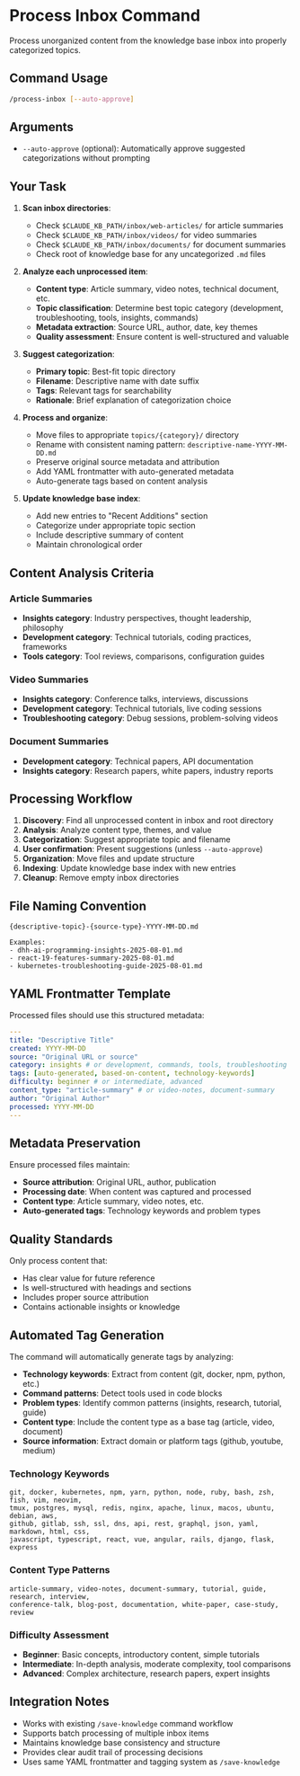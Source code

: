 # Process Inbox Command

Process unorganized content from the knowledge base inbox into properly
categorized topics.

## Command Usage

```bash
/process-inbox [--auto-approve]
```

## Arguments

- `--auto-approve` (optional): Automatically approve suggested
  categorizations without prompting

## Your Task

1. **Scan inbox directories**:
   - Check `$CLAUDE_KB_PATH/inbox/web-articles/` for article summaries
   - Check `$CLAUDE_KB_PATH/inbox/videos/` for video summaries
   - Check `$CLAUDE_KB_PATH/inbox/documents/` for document summaries
   - Check root of knowledge base for any uncategorized `.md` files

2. **Analyze each unprocessed item**:
   - **Content type**: Article summary, video notes, technical document, etc.
   - **Topic classification**: Determine best topic category (development,
     troubleshooting, tools, insights, commands)
   - **Metadata extraction**: Source URL, author, date, key themes
   - **Quality assessment**: Ensure content is well-structured and valuable

3. **Suggest categorization**:
   - **Primary topic**: Best-fit topic directory
   - **Filename**: Descriptive name with date suffix
   - **Tags**: Relevant tags for searchability
   - **Rationale**: Brief explanation of categorization choice

4. **Process and organize**:
   - Move files to appropriate `topics/{category}/` directory
   - Rename with consistent naming pattern: `descriptive-name-YYYY-MM-DD.md`
   - Preserve original source metadata and attribution
   - Add YAML frontmatter with auto-generated metadata
   - Auto-generate tags based on content analysis

5. **Update knowledge base index**:
   - Add new entries to "Recent Additions" section
   - Categorize under appropriate topic section
   - Include descriptive summary of content
   - Maintain chronological order

## Content Analysis Criteria

### Article Summaries

- **Insights category**: Industry perspectives, thought leadership, philosophy
- **Development category**: Technical tutorials, coding practices, frameworks
- **Tools category**: Tool reviews, comparisons, configuration guides

### Video Summaries

- **Insights category**: Conference talks, interviews, discussions
- **Development category**: Technical tutorials, live coding sessions
- **Troubleshooting category**: Debug sessions, problem-solving videos

### Document Summaries

- **Development category**: Technical papers, API documentation
- **Insights category**: Research papers, white papers, industry reports

## Processing Workflow

1. **Discovery**: Find all unprocessed content in inbox and root directory
2. **Analysis**: Analyze content type, themes, and value
3. **Categorization**: Suggest appropriate topic and filename
4. **User confirmation**: Present suggestions (unless `--auto-approve`)
5. **Organization**: Move files and update structure
6. **Indexing**: Update knowledge base index with new entries
7. **Cleanup**: Remove empty inbox directories

## File Naming Convention

```text
{descriptive-topic}-{source-type}-YYYY-MM-DD.md

Examples:
- dhh-ai-programming-insights-2025-08-01.md
- react-19-features-summary-2025-08-01.md
- kubernetes-troubleshooting-guide-2025-08-01.md
```

## YAML Frontmatter Template

Processed files should use this structured metadata:

```yaml
---
title: "Descriptive Title"
created: YYYY-MM-DD
source: "Original URL or source"
category: insights # or development, commands, tools, troubleshooting
tags: [auto-generated, based-on-content, technology-keywords]
difficulty: beginner # or intermediate, advanced
content_type: "article-summary" # or video-notes, document-summary
author: "Original Author"
processed: YYYY-MM-DD
---
```

## Metadata Preservation

Ensure processed files maintain:

- **Source attribution**: Original URL, author, publication
- **Processing date**: When content was captured and processed
- **Content type**: Article summary, video notes, etc.
- **Auto-generated tags**: Technology keywords and problem types

## Quality Standards

Only process content that:

- Has clear value for future reference
- Is well-structured with headings and sections
- Includes proper source attribution
- Contains actionable insights or knowledge

## Automated Tag Generation

The command will automatically generate tags by analyzing:

- **Technology keywords**: Extract from content (git, docker, npm, python, etc.)
- **Command patterns**: Detect tools used in code blocks
- **Problem types**: Identify common patterns (insights, research, tutorial, guide)
- **Content type**: Include the content type as a base tag (article, video, document)
- **Source information**: Extract domain or platform tags (github, youtube, medium)

### Technology Keywords

```text
git, docker, kubernetes, npm, yarn, python, node, ruby, bash, zsh, fish, vim, neovim,
tmux, postgres, mysql, redis, nginx, apache, linux, macos, ubuntu, debian, aws,
github, gitlab, ssh, ssl, dns, api, rest, graphql, json, yaml, markdown, html, css,
javascript, typescript, react, vue, angular, rails, django, flask, express
```

### Content Type Patterns

```text
article-summary, video-notes, document-summary, tutorial, guide, research, interview,
conference-talk, blog-post, documentation, white-paper, case-study, review
```

### Difficulty Assessment

- **Beginner**: Basic concepts, introductory content, simple tutorials
- **Intermediate**: In-depth analysis, moderate complexity, tool comparisons
- **Advanced**: Complex architecture, research papers, expert insights

## Integration Notes

- Works with existing `/save-knowledge` command workflow
- Supports batch processing of multiple inbox items
- Maintains knowledge base consistency and structure
- Provides clear audit trail of processing decisions
- Uses same YAML frontmatter and tagging system as `/save-knowledge`
